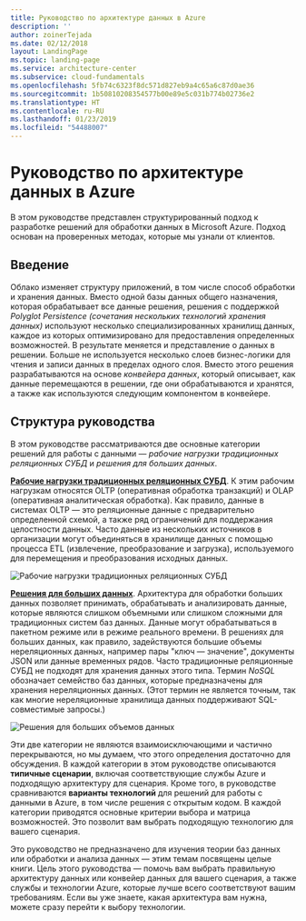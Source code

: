 ```yaml
---
title: Руководство по архитектуре данных в Azure
description: ''
author: zoinerTejada
ms.date: 02/12/2018
layout: LandingPage
ms.topic: landing-page
ms.service: architecture-center
ms.subservice: cloud-fundamentals
ms.openlocfilehash: 5fb74c6323f8dc571d827eb9a4c65a6c87d0ae36
ms.sourcegitcommit: 1b50810208354577b00e89e5c031b774b02736e2
ms.translationtype: HT
ms.contentlocale: ru-RU
ms.lasthandoff: 01/23/2019
ms.locfileid: "54488007"
---
```

# <a name="azure-data-architecture-guide"></a>Руководство по архитектуре данных в Azure

В этом руководстве представлен структурированный подход к разработке решений для обработки данных в Microsoft Azure. Подход основан на проверенных методах, которые мы узнали от клиентов.

## <a name="introduction"></a>Введение

Облако изменяет структуру приложений, в том числе способ обработки и хранения данных. Вместо одной базы данных общего назначения, которая обрабатывает все данные решения, решения с поддержкой _Polyglot Persistence (сочетания нескольких технологий хранения данных)_ используют несколько специализированных хранилищ данных, каждое из которых оптимизировано для предоставления определенных возможностей. В результате меняется и представление о данных в решении. Больше не используется несколько слоев бизнес-логики для чтения и записи данных в пределах одного слоя. Вместо этого решения разрабатываются на основе *конвейера данных*, который описывает, как данные перемещаются в решении, где они обрабатываются и хранятся, а также как используются следующим компонентом в конвейере.

## <a name="how-this-guide-is-structured"></a>Структура руководства

В этом руководстве рассматриваются две основные категории решений для работы с данными — *рабочие нагрузки традиционных реляционных СУБД* и *решения для больших данных*.

**[Рабочие нагрузки традиционных реляционных СУБД](./relational-data/index.md)**. К этим рабочим нагрузкам относятся OLTP (оперативная обработка транзакций) и OLAP (оперативная аналитическая обработка). Как правило, данные в системах OLTP — это реляционные данные с предварительно определенной схемой, а также ряд ограничений для поддержания целостности данных. Часто данные из нескольких источников в организации могут объединяться в хранилище данных с помощью процесса ETL (извлечение, преобразование и загрузка), используемого для перемещения и преобразования исходных данных.

![Рабочие нагрузки традиционных реляционных СУБД](./images/guide-rdbms.svg)

**[Решения для больших данных](./big-data/index.md)**. Архитектура для обработки больших данных позволяет принимать, обрабатывать и анализировать данные, которые являются слишком объемными или слишком сложными для традиционных систем баз данных. Данные могут обрабатываться в пакетном режиме или в режиме реального времени. В решениях для больших данных, как правило, задействуются большие объемы нереляционных данных, например пары "ключ — значение", документы JSON или данные временных рядов. Часто традиционные реляционные СУБД не подходят для хранения данных этого типа. Термин *NoSQL* обозначает семейство баз данных, которые предназначены для хранения нереляционных данных. (Этот термин не является точным, так как многие нереляционные хранилища данных поддерживают SQL-совместимые запросы.)

![Решения для больших объемов данных](./images/guide-big-data.svg)

Эти две категории не являются взаимоисключающими и частично перекрываются, но мы думаем, что этого определения достаточно для обсуждения. В каждой категории в этом руководстве описываются **типичные сценарии**, включая соответствующие службы Azure и подходящую архитектуру для сценария. Кроме того, в руководстве сравниваются **варианты технологий** для решений для работы с данными в Azure, в том числе решения с открытым кодом. В каждой категории приводятся основные критерии выбора и матрица возможностей. Это позволит вам выбрать подходящую технологию для вашего сценария.

Это руководство не предназначено для изучения теории баз данных или обработки и анализа данных &mdash; этим темам посвящены целые книги. Цель этого руководства — помочь вам выбрать правильную архитектуру данных или конвейер данных для вашего сценария, а также службы и технологии Azure, которые лучше всего соответствуют вашим требованиям. Если вы уже знаете, какая архитектура вам нужна, можете сразу перейти к выбору технологии.
